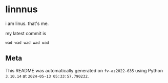 # linnnus

i am linus. that's me.

my latest commit is

```
wad wad wad wad wad
```

## Meta

This README was automatically generated on `fv-az2022-635` using Python
`3.10.14` at `2024-05-13 05:33:57.790232`.
